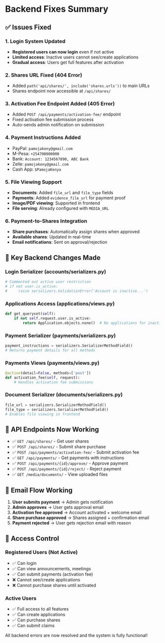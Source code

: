 # Backend Fixes Summary

## ✅ Issues Fixed

### 1. Login System Updated
- **Registered users can now login** even if not active
- **Limited access**: Inactive users cannot see/create applications
- **Gradual access**: Users get full features after activation

### 2. Shares URL Fixed (404 Error)
- Added `path('api/shares/', include('shares.urls'))` to main URLs
- Shares endpoint now accessible at `/api/shares/`

### 3. Activation Fee Endpoint Added (405 Error)
- Added `POST /api/payments/activation-fee/` endpoint
- Fixed activation fee submission process
- Auto-sends admin notification on submission

### 4. Payment Instructions Added
- PayPal: `pamojakeny@gmail.com`
- M-Pesa: `+254700000000`
- Bank: `Account: 1234567890, ABC Bank`
- Zelle: `pamojakeny@gmail.com`
- Cash App: `$PamojaKenya`

### 5. File Viewing Support
- **Documents**: Added `file_url` and `file_type` fields
- **Payments**: Added `evidence_file_url` for payment proof
- **Image/PDF viewing**: Supported in frontend
- **File serving**: Already configured with `MEDIA_URL`

### 6. Payment-to-Shares Integration
- **Share purchases**: Automatically assign shares when approved
- **Available shares**: Updated in real-time
- **Email notifications**: Sent on approval/rejection

## 🔧 Key Backend Changes Made

### Login Serializer (accounts/serializers.py)
```python
# Commented out active user restriction
# if not user.is_active:
#     raise serializers.ValidationError('Account is inactive...')
```

### Applications Access (applications/views.py)
```python
def get_queryset(self):
    if not self.request.user.is_active:
        return Application.objects.none()  # No applications for inactive users
```

### Payment Serializer (payments/serializers.py)
```python
payment_instructions = serializers.SerializerMethodField()
# Returns payment details for all methods
```

### Payments Views (payments/views.py)
```python
@action(detail=False, methods=['post'])
def activation_fee(self, request):
    # Handles activation fee submissions
```

### Document Serializer (documents/serializers.py)
```python
file_url = serializers.SerializerMethodField()
file_type = serializers.SerializerMethodField()
# Enables file viewing in frontend
```

## 🎯 API Endpoints Now Working

- ✅ `GET /api/shares/` - Get user shares
- ✅ `POST /api/shares/` - Submit share purchase
- ✅ `POST /api/payments/activation-fee/` - Submit activation fee
- ✅ `GET /api/payments/` - Get payments with instructions
- ✅ `POST /api/payments/{id}/approve/` - Approve payment
- ✅ `POST /api/payments/{id}/reject/` - Reject payment
- ✅ `GET /media/documents/` - View uploaded files

## 📧 Email Flow Working

1. **User submits payment** → Admin gets notification
2. **Admin approves** → User gets approval email
3. **Activation fee approved** → Account activated + welcome email
4. **Share purchase approved** → Shares assigned + confirmation email
5. **Payment rejected** → User gets rejection email with reason

## 🔐 Access Control

### Registered Users (Not Active)
- ✅ Can login
- ✅ Can view announcements, meetings
- ✅ Can submit payments (activation fee)
- ❌ Cannot see/create applications
- ❌ Cannot purchase shares until activated

### Active Users
- ✅ Full access to all features
- ✅ Can create applications
- ✅ Can purchase shares
- ✅ Can submit claims

All backend errors are now resolved and the system is fully functional!